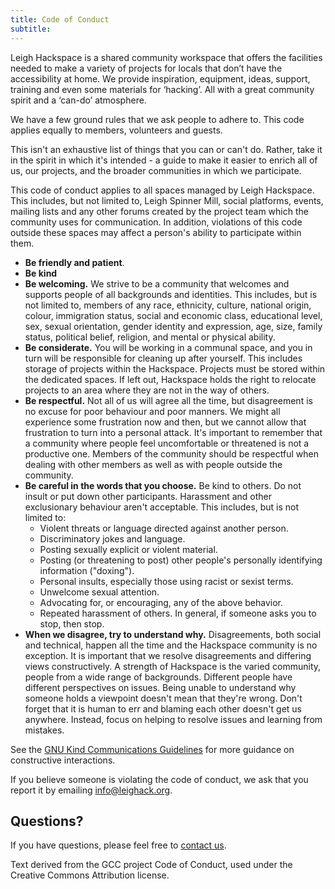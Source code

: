 ```yaml
---
title: Code of Conduct
subtitle:
---
```


Leigh Hackspace is a shared community workspace that offers the 
facilities needed to make a variety of projects for locals that don’t 
have the accessibility at home. We provide inspiration, equipment, 
ideas, support, training and even some materials for ‘hacking’. All 
with a great community spirit and a ‘can-do’ atmosphere. 

We have a few ground rules that we ask people to adhere to. This 
code applies equally to members, volunteers and guests.

This isn't an exhaustive list of things that you can or can't do. 
Rather, take it in the spirit in which it's intended - a guide to make it 
easier to enrich all of us, our projects, and the broader communities 
in which we participate. 

This code of conduct applies to all spaces managed by Leigh 
Hackspace. This includes, but not limited to, Leigh Spinner Mill, 
social platforms, events, mailing lists and any other forums created 
by the project team which the community uses for communication. 
In addition, violations of this code outside these spaces may affect a 
person's ability to participate within them. 

* **Be friendly and patient**. 
* **Be kind**
* **Be welcoming.** We strive to be a community that welcomes 
and supports people of all backgrounds and identities. This 
includes, but is not limited to, members of any race, ethnicity, 
culture, national origin, colour, immigration status, social and 
economic class, educational level, sex, sexual orientation, 
gender identity and expression, age, size, family status, 
political belief, religion, and mental or physical ability. 
* **Be considerate.** You will be working in a communal space, 
and you in turn will be responsible for cleaning up after 
yourself. This includes storage of projects within the 
Hackspace. Projects must be stored within the dedicated 
spaces. If left out, Hackspace holds the right to relocate 
projects to an area where they are not in the way of others. 
* **Be respectful.** Not all of us will agree all the time, but 
disagreement is no excuse for poor behaviour and poor 
manners. We might all experience some frustration now and 
then, but we cannot allow that frustration to turn into a 
personal attack. It's important to remember that a community 
where people feel uncomfortable or threatened is not a 
productive one. Members of the community should be 
respectful when dealing with other members as well as with 
people outside the community. 
* **Be careful in the words that you choose.** Be kind to others. 
Do not insult or put down other participants. Harassment and 
other exclusionary behaviour aren't acceptable. This includes, 
but is not limited to: 
  * Violent threats or language directed against another 
  person. 
  * Discriminatory jokes and language. 
  * Posting sexually explicit or violent material. 
  * Posting (or threatening to post) other people's personally 
  identifying information ("doxing"). 
  * Personal insults, especially those using racist or sexist 
  terms. 
  * Unwelcome sexual attention. 
  * Advocating for, or encouraging, any of the above 
  behavior. 
  * Repeated harassment of others. In general, if someone 
  asks you to stop, then stop. 
* **When we disagree, try to understand why.** Disagreements, 
both social and technical, happen all the time and the 
Hackspace community is no exception. It is important that we 
resolve disagreements and differing views constructively. A 
strength of Hackspace is the varied community, people from a 
wide range of backgrounds. Different people have different 
perspectives on issues. Being unable to understand why 
someone holds a viewpoint doesn't mean that they're wrong. 
Don't forget that it is human to err and blaming each other 
doesn't get us anywhere. Instead, focus on helping to resolve 
issues and learning from mistakes.

See the [GNU Kind Communications Guidelines](https://www.gnu.org/philosophy/kind-communication.en.html) for more guidance 
on constructive interactions. 

If you believe someone is violating the code of conduct, we ask that 
you report it by emailing [info@leighack.org](mailto:info@leighhack.org). 

## Questions?
If you have questions, please feel free to [contact us](mailto:info@leighhack.org). 

Text derived from the GCC project Code of Conduct, used under 
the Creative Commons Attribution license.